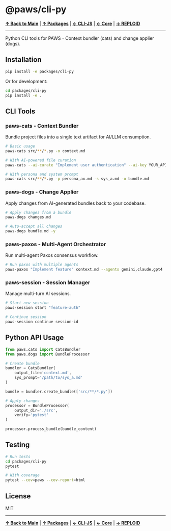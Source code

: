 # @paws/cli-py

**[↑ Back to Main](../../README.md)** | **[↑ Packages](../README.md)** | **[← CLI-JS](../cli-js/README.md)** | **[← Core](../core/README.md)** | **[→ REPLOID](../reploid/README.md)**

---

Python CLI tools for PAWS - Context bundler (cats) and change applier (dogs).

## Installation

```bash
pip install -e packages/cli-py
```

Or for development:

```bash
cd packages/cli-py
pip install -e .
```

## CLI Tools

### paws-cats - Context Bundler

Bundle project files into a single text artifact for AI/LLM consumption.

```bash
# Basic usage
paws-cats src/**/*.py -o context.md

# With AI-powered file curation
paws-cats --ai-curate "Implement user authentication" --ai-key YOUR_API_KEY

# With persona and system prompt
paws-cats src/**/*.py -p persona_ax.md -s sys_a.md -o bundle.md
```

### paws-dogs - Change Applier

Apply changes from AI-generated bundles back to your codebase.

```bash
# Apply changes from a bundle
paws-dogs changes.md

# Auto-accept all changes
paws-dogs bundle.md -y
```

### paws-paxos - Multi-Agent Orchestrator

Run multi-agent Paxos consensus workflow.

```bash
# Run paxos with multiple agents
paws-paxos "Implement feature" context.md --agents gemini,claude,gpt4
```

### paws-session - Session Manager

Manage multi-turn AI sessions.

```bash
# Start new session
paws-session start "feature-auth"

# Continue session
paws-session continue session-id
```

## Python API Usage

```python
from paws.cats import CatsBundler
from paws.dogs import BundleProcessor

# Create bundle
bundler = CatsBundler(
    output_file='context.md',
    sys_prompt='/path/to/sys_a.md'
)

bundle = bundler.create_bundle(['src/**/*.py'])

# Apply changes
processor = BundleProcessor(
    output_dir='./src',
    verify='pytest'
)

processor.process_bundle(bundle_content)
```

## Testing

```bash
# Run tests
cd packages/cli-py
pytest

# With coverage
pytest --cov=paws --cov-report=html
```

## License

MIT

---

**[↑ Back to Main](../../README.md)** | **[↑ Packages](../README.md)** | **[← CLI-JS](../cli-js/README.md)** | **[← Core](../core/README.md)** | **[→ REPLOID](../reploid/README.md)**
